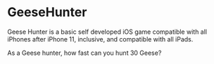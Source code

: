 # GeeseHunter
Geese Hunter is a basic self developed iOS game compatible with all iPhones after iPhone 11, inclusive, and compatible with all iPads.

As a Geese hunter, how fast can you hunt 30 Geese?
